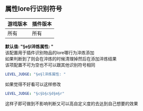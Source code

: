 ## 属性lore行识别符号

| 游戏版本 | 插件版本 |
|------|------|
| 所有   | 所有   |

**默认值: "§e§l淬炼属性: "** \
该配置用于插件识别物品的lore哪行为淬炼添加\
如果判断到了则会在淬炼的时候清理掉然后在添加淬炼结果\
该项配置不可为空也不可以跟其他识别符号相同

```yaml line-numbers
LEVEL_JUDGE: "§e§l淬炼属性: "
```

如果觉得不好看可以这样修改

```yaml line-numbers
LEVEL_JUDGE: "§c§b§c§d§m§r"
```

这样子即可做到不影响判断又可以高自定义度的去达到自己想要的效果